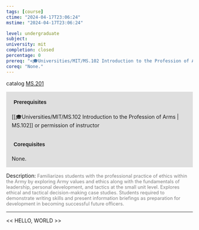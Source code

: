 ```yaml
---
tags: [course]
ctime: "2024-04-17T23:06:24"
mstime: "2024-04-17T23:06:24"

level: undergraduate
subject: 
university: mit
completion: closed
percentage: 0
prereq: "<🎓Universities/MIT/MS.102 Introduction to the Profession of Arms> or permission of instructor"
coreq: "None."
---
```


catalog [MS.201](http://student.mit.edu/catalog/mMSa.html#MS.201)

<span style="display: block; padding: 15px; background-color: rgb(100, 100, 100, 0.2);"><font id="m_prereq4133_0" style="display: block; font-family: Arial, sans-serif; font-weight: bold; padding: 5px">Prerequisites</font><br><span id="prereq4133_0">[[🎓Universities/MIT/MS.102 Introduction to the Profession of Arms | MS.102]] or permission of instructor</span></span>
<span style="display: block; padding: 15px; background-color: rgb(100, 100, 100, 0.2);"><font id="m_coreq4133_0" style="display: block; font-family: Arial, sans-serif; font-weight: bold; padding: 5px">Corequisites</font><br><span id="coreq4133_0">None.</span></span>

<font style="">Description:</font>
<font style="color: grey; font-size: 0.8rem;">Familiarizes students with the professional practice of ethics within the Army by exploring Army values and ethics along with the fundamentals of leadership, personal development, and tactics at the small unit level. Explores ethical and tactical decision-making case studies. Students required to demonstrate writing skills and present information briefings as preparation for development in becoming successful future officers.</font>



---

<< HELLO, WORLD >>
